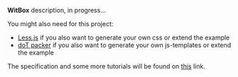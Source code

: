 <p><b>WitBox</b> description, in progress...</p>
<p>You might also need for this project:
<ul>
<li><a href="//github.com/less/less.js">Less.js</a> if you also want to generate your own css or extend the example</li>
<li><a href="//github.com/Katahdin/dot-packer">doT packer</a> if you also want to generate your own js-templates or extend the example</li>
</ul>
</p>
<p>The specification and some more tutorials will be found on <a href="http://witbox.ad-soft.hu">this</a> link.</p>
